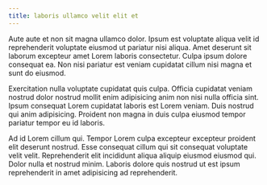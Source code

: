 ```yaml
---
title: laboris ullamco velit elit et
---
```


Aute aute et non sit magna ullamco dolor. Ipsum est voluptate aliqua velit id reprehenderit voluptate eiusmod ut pariatur nisi aliqua. Amet deserunt sit laborum excepteur amet Lorem laboris consectetur. Culpa ipsum dolore consequat ea. Non nisi pariatur est veniam cupidatat cillum nisi magna et sunt do eiusmod.

Exercitation nulla voluptate cupidatat quis culpa. Officia cupidatat veniam nostrud dolor nostrud mollit enim adipisicing anim non nisi nulla officia sint. Ipsum consequat Lorem cupidatat laboris est Lorem veniam. Duis nostrud qui anim adipisicing. Proident non magna in duis culpa eiusmod tempor pariatur tempor eu id laboris.

Ad id Lorem cillum qui. Tempor Lorem culpa excepteur excepteur proident elit deserunt nostrud. Esse consequat cillum qui sit consequat voluptate velit velit. Reprehenderit elit incididunt aliqua aliquip eiusmod eiusmod qui. Dolor nulla et nostrud minim. Laboris dolore quis nostrud ut est ipsum reprehenderit in amet adipisicing ad reprehenderit.